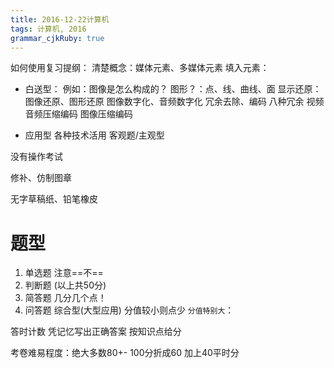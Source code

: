 ```yaml
---
title: 2016-12-22计算机
tags: 计算机, 2016
grammar_cjkRuby: true
---
```


如何使用复习提纲：
清楚概念：媒体元素、多媒体元素
填入元素：

* 白送型：
例如：图像是怎么构成的？
图形？：点、线、曲线、面
显示还原：图像还原、图形还原
图像数字化、音频数字化
冗余去除、编码
八种冗余
视频音频压缩编码 图像压缩编码

* 应用型
各种技术活用
客观题/主观型

没有操作考试

修补、仿制图章

无字草稿纸、铅笔橡皮

# 题型
1. 单选题
注意==不==
2. 判断题
(以上共50分)
3. 简答题
几分几个点！
4. 问答题
综合型(大型应用)
分值较小则点少
`分值特别大`：

答时计数
凭记忆写出正确答案 按知识点给分

考卷难易程度：绝大多数80+-
100分折成60 加上40平时分

